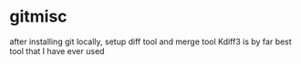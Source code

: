 # gitmisc
after installing git locally, setup diff tool and merge tool
Kdiff3 is by far best tool that I have ever used
